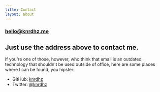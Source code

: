 ```yaml
---
title: Contact
layout: about
---
```


### hello@knrdhz.me

## Just use the address above to contact me.

If you're one of those, however, who think that email is an outdated technology
that shouldn't be used outside of office, here are some places where I can be
found, you hipster:

- GitHub: [knrdhz](https://github.com/knrdhz)
- Twitter: [@knrdhz](https://twitter.com/knrdhz)

